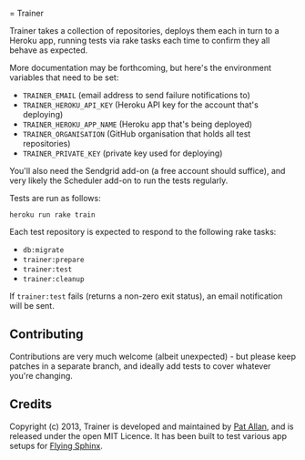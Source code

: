 = Trainer

Trainer takes a collection of repositories, deploys them each in turn to a Heroku app, running tests via rake tasks each time to confirm they all behave as expected.

More documentation may be forthcoming, but here's the environment variables that need to be set:

* `TRAINER_EMAIL` (email address to send failure notifications to)
* `TRAINER_HEROKU_API_KEY` (Heroku API key for the account that's deploying)
* `TRAINER_HEROKU_APP_NAME` (Heroku app that's being deployed)
* `TRAINER_ORGANISATION` (GitHub organisation that holds all test repositories)
* `TRAINER_PRIVATE_KEY` (private key used for deploying)

You'll also need the Sendgrid add-on (a free account should suffice), and very likely the Scheduler add-on to run the tests regularly.

Tests are run as follows:

    heroku run rake train

Each test repository is expected to respond to the following rake tasks:

* `db:migrate`
* `trainer:prepare`
* `trainer:test`
* `trainer:cleanup`

If `trainer:test` fails (returns a non-zero exit status), an email notification will be sent.

## Contributing

Contributions are very much welcome (albeit unexpected) - but please keep patches in a separate branch, and ideally add tests to cover whatever you're changing.

## Credits

Copyright (c) 2013, Trainer is developed and maintained by [Pat Allan](http://freelancing-gods.com), and is released under the open MIT Licence. It has been built to test various app setups for [Flying Sphinx](http://flying-sphinx.com).

